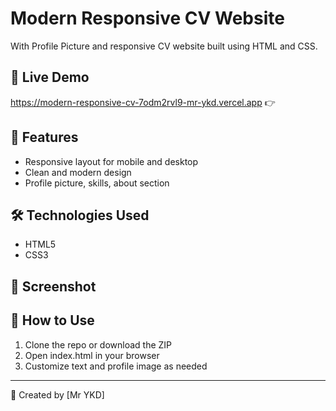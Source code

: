 #  Modern Responsive CV Website

With Profile Picture and responsive CV website built using HTML and CSS.

## 🚀 Live Demo
https://modern-responsive-cv-7odm2rvl9-mr-ykd.vercel.app
👉

## 📂 Features

- Responsive layout for mobile and desktop
- Clean and modern design
- Profile picture, skills, about section

## 🛠️ Technologies Used

- HTML5
- CSS3

## 📸 Screenshot



## 📄 How to Use

1. Clone the repo or download the ZIP
2. Open index.html in your browser
3. Customize text and profile image as needed

---

👤 Created by [Mr YKD]
